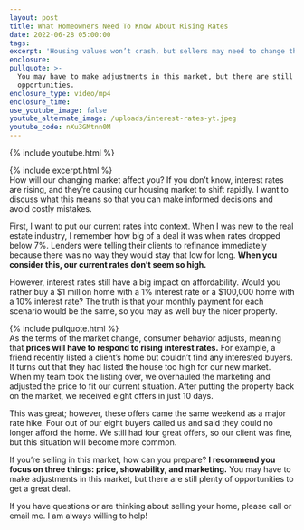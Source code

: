 ```yaml
---
layout: post
title: What Homeowners Need To Know About Rising Rates
date: 2022-06-28 05:00:00
tags:
excerpt: 'Housing values won’t crash, but sellers may need to change their methods. '
enclosure:
pullquote: >-
  You may have to make adjustments in this market, but there are still plenty of
  opportunities.
enclosure_type: video/mp4
enclosure_time:
use_youtube_image: false
youtube_alternate_image: /uploads/interest-rates-yt.jpeg
youtube_code: nXu3GMtnn0M
---
```

{% include youtube.html %}

{% include excerpt.html %}<br>How will our changing market affect you? If you don’t know, interest rates are rising, and they’re causing our housing market to shift rapidly. I want to discuss what this means so that you can make informed decisions and avoid costly mistakes.&nbsp;

First, I want to put our current rates into context. When I was new to the real estate industry, I remember how big of a deal it was when rates dropped below 7%. Lenders were telling their clients to refinance immediately because there was no way they would stay that low for long. **When you consider this, our current rates don’t seem so high.&nbsp;**

However, interest rates still have a big impact on affordability. Would you rather buy a $1 million home with a 1% interest rate or a $100,000 home with a 10% interest rate? The truth is that your monthly payment for each scenario would be the same, so you may as well buy the nicer property.

{% include pullquote.html %}<br>As the terms of the market change, consumer behavior adjusts, meaning that **prices will have to respond to rising interest rates.** For example, a friend recently listed a client’s home but couldn’t find any interested buyers. It turns out that they had listed the house too high for our new market. When my team took the listing over, we overhauled the marketing and adjusted the price to fit our current situation. After putting the property back on the market, we received eight offers in just 10 days.&nbsp;

This was great; however, these offers came the same weekend as a major rate hike. Four out of our eight buyers called us and said they could no longer afford the home. We still had four great offers, so our client was fine, but this situation will become more common.&nbsp;

If you’re selling in this market, how can you prepare? **I recommend you focus on three things: price, showability, and marketing.** You may have to make adjustments in this market, but there are still plenty of opportunities to get a great deal.&nbsp;

If you have questions or are thinking about selling your home, please call or email me. I am always willing to help\!
